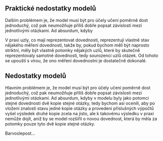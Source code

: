 ## Praktické nedostatky modelů
Dalším problémem je, že model musí být pro účely učení poměrně dost jednoduchý, což pak neumožňuje příliš dobře popsat závislosti mezi jednotlivými otázkami. Ad absurdum, kdyby

V praxi uzly, co mají reprezentovat dovednosti, reprezentují vlastně stav nějakého měření dovedností, takže by, pokud bychom měli být naprosto striktní, měly být vlastně potomky nějakých uzlů, které by skutečně reprezentovaly samotné dovednosti, tedy sourozenci uzlů otázek. Od tohoto se upouští s vírou, že ono měření dovednostní je dostatečně dokonalé.

## Nedostatky modelů
Hlavním problémem je, že model musí být pro účely učení poměrně dost jednoduchý, což pak neumožňuje příliš dobře popsat závislosti mezi jednotlivými otázkami. Ad absurdum, kdyby v modelu byly jako potomci stejné dovednosti dvě kopie stejné otázky, tedy bychom asi ocenili, aby po vložení znalosti stavu jedné kopie otázky a provedení příslušných výpočtů vyšel výsledek druhé kopie zcela na jisto, ale k takovému výsledku v praxi nemůže dojít, aniž by se model rozšířil o novou dovednost, která by měla za potomky pouze tyto dvě kopie stejné otázky.

Barvoslepost...
